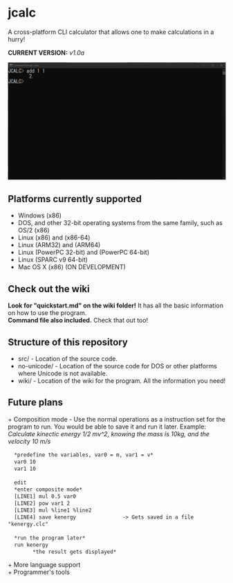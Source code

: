 # jcalc
A cross-platform CLI calculator that allows one to make calculations in a hurry!  
  
**CURRENT VERSION:** *v1.0a*
  
  
![Alt Text](prompt.gif)
## Platforms currently supported
- Windows (x86)
- DOS, and other 32-bit operating systems from the same family, such as OS/2 (x86)
- Linux (x86) and (x86-64)
- Linux (ARM32) and (ARM64)
- Linux (PowerPC 32-bit) and (PowerPC 64-bit)
- Linux (SPARC v9 64-bit)
- Mac OS X (x86) (ON DEVELOPMENT)
  
  
## Check out the wiki
**Look for "quickstart.md" on the wiki folder!** It has all the basic information on how to use the program.  
**Command file also included.** Check that out too!  
  
  
## Structure of this repository
- src/ - Location of the source code.
- no-unicode/ - Location of the source code for DOS or other platforms where Unicode is not available.
- wiki/ - Location of the wiki for the program. All the information you need!
  
  
## Future plans
\+ Composition mode - Use the normal operations as a instruction set for the program to run. You would be able to save it and run it later. 
   Example:  
      *Calculate kinectic energy 1/2 mv^2, knowing the mass is 10kg, and the velocity 10 m/s*
      
      *predefine the variables, var0 = m, var1 = v*
      var0 10
      var1 10
      
      edit
      *enter composite mode*
      [LINE1] mul 0.5 var0
      [LINE2] pow var1 2
      [LINE3] mul %line1 %line2
      [LINE4] save kenergy               -> Gets saved in a file "kenergy.clc"
 
      *run the program later*
      run kenergy
            *the result gets displayed*
            
\+ More language support  
\+ Programmer's tools  
      
            
      
